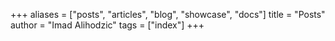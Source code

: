 +++
aliases = ["posts", "articles", "blog", "showcase", "docs"]
title = "Posts"
author = "Imad Alihodzic"
tags = ["index"]
+++
